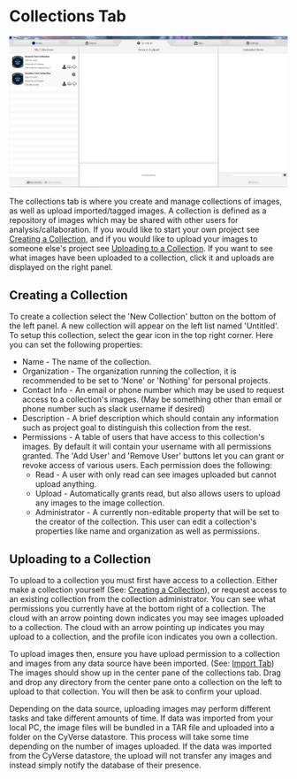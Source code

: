 # Collections Tab
![Collections Tab](./screenshots/collections.PNG)

The collections tab is where you create and manage collections of images, as well as upload imported/tagged images. A collection is defined as a repository of images which may be shared with other users for analysis/callaboration. If you would like to start your own project see [Creating a Collection](#creating-a-collection), and if you would like to upload your images to someone else's project see [Uploading to a Collection](#uploading-to-a-collection). If you want to see what images have been uploaded to a collection, click it and uploads are displayed on the right panel.

## Creating a Collection
To create a collection select the 'New Collection' button on the bottom of the left panel. A new collection will appear on the left list named 'Untitled'. To setup this collection, select the gear icon in the top right corner. Here you can set the following properties:
- Name - The name of the collection.
- Organization - The organization running the collection, it is recommended to be set to 'None' or 'Nothing' for personal projects.
- Contact Info - An email or phone number which may be used to request access to a collection's images. (May be something other than email or phone number such as slack username if desired)
- Description - A brief description which should contain any information such as project goal to distinguish this collection from the rest.
- Permissions - A table of users that have access to this collection's images. By default it will contain your username with all permissions granted. The 'Add User' and 'Remove User' buttons let you can grant or revoke access of various users. Each permission does the following:
    - Read - A user with only read can see images uploaded but cannot upload anything.
    - Upload - Automatically grants read, but also allows users to upload any images to the image collection.
    - Administrator - A currently non-editable property that will be set to the creator of the collection. This user can edit a collection's properties like name and organization as well as permissions.

## Uploading to a Collection
To upload to a collection you must first have access to a collection. Either make a collection yourself (See: [Creating a Collection](#creating-a-collection)), or request access to an existing collection from the collection administrator. You can see what permissions you currently have at the bottom right of a collection. The cloud with an arrow pointing down indicates you may see images uploaded to a collection. The cloud with an arrow pointing up indicates you may upload to a collection, and the profile icon indicates you own a collection.

To upload images then, ensure you have upload permission to a collection and images from any data source have been imported. (See: [Import Tab](./Import.md)) The images should show up in the center pane of the collections tab. Drag and drop any directory from the center pane onto a collection on the left to upload to that collection. You will then be ask to confirm your upload. 

Depending on the data source, uploading images may perform different tasks and take different amounts of time. If data was imported from your local PC, the image files will be bundled in a TAR file and uploaded into a folder on the CyVerse datastore. This process will take some time depending on the number of images uploaded. If the data was imported from the CyVerse datastore, the upload will not transfer any images and instead simply notify the database of their presence. 